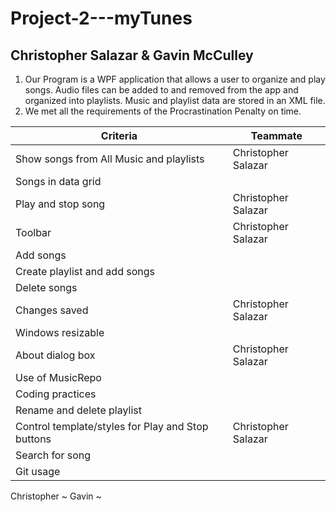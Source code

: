 # Project-2---myTunes

## Christopher Salazar & Gavin McCulley

1. Our Program is a WPF application that allows a user to organize and play songs.  Audio files can be added to and removed 
from the app and organized into playlists.  Music and playlist data are stored in an XML file. 
2. We met all the requirements of the Procrastination Penalty on time.


| Criteria      | Teammate|
| ----------- | ----------- |
| Show songs from All Music and playlists     |   Christopher Salazar |
| Songs in data grid  |       |
| Play and stop song   |     Christopher Salazar      |
| Toolbar  |    Christopher Salazar   |
| Add songs      |       |
| Create playlist and add songs  |       |
| Delete songs    |       |
| Changes saved |  Christopher Salazar    |
| Windows resizable    |    |
| About dialog box   |    Christopher Salazar    |
| Use of MusicRepo   |    |
| Coding practices   |    |
| Rename and delete playlist   |   |
| Control template/styles for Play and Stop buttons   |   Christopher Salazar    |
| Search for song   |     |
| Git usage   |      |

Christopher ~
Gavin ~

